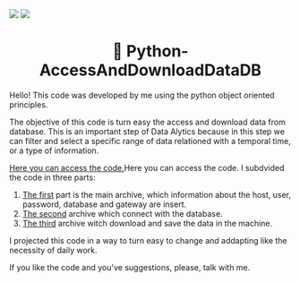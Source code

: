 <img src="https://www.canva.com/design/DAF4xfhLJ4A/ebhxp1nNdvn5E4fbYeqxoA/edit?utm_content=DAF4xfhLJ4A&utm_campaign=designshare&utm_medium=link2&utm_source=sharebutton">
<img src="https://www.canva.com/design/DAF4xfhLJ4A/NQ8SQKA9NCQnfJgpg-_eLg/view?utm_content=DAF4xfhLJ4A&utm_campaign=designshare&utm_medium=link&utm_source=editor"/>

<h1 align="center"> 🐍 Python-AccessAndDownloadDataDB</h1>

Hello! This code was developed by me using the python object oriented principles.

The objective of this code is turn easy the access and download data from database. This is an important step of Data Alytics because in this step we can filter and select a specific range of data relationed with a temporal time, or a type of information.

<a href="https://github.com/earapanos/Python-AccessAndDownloadDataDB/tree/main/access_db">Here you can access the code.</a>Here you can access the code. I subdvided the code in three parts:

1. <a href="https://github.com/earapanos/Python-AccessAndDownloadDataDB/blob/main/access_db/main.py">The first</a> part is the main archive, which information about the host, user, password, database and gateway are insert.
2. <a href="https://github.com/earapanos/Python-AccessAndDownloadDataDB/blob/main/access_db/conectar_db.py">The second</a> archive which connect with the database.
3. <a href="https://github.com/earapanos/Python-AccessAndDownloadDataDB/blob/main/access_db/download_tabela.py">The third</a> archive witch download and save the data in the machine.

I projected this code in a way to turn easy to change and addapting like the necessity of daily work.

If you like the code and you've suggestions, please, talk with me.


